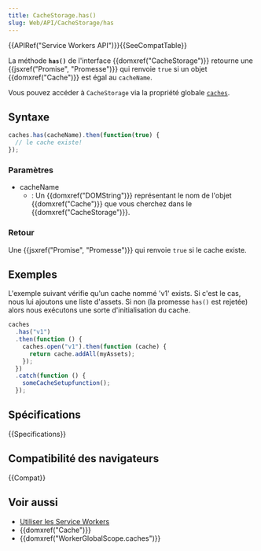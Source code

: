 ```yaml
---
title: CacheStorage.has()
slug: Web/API/CacheStorage/has
---
```


{{APIRef("Service Workers API")}}{{SeeCompatTable}}

La méthode **`has()`** de l'interface {{domxref("CacheStorage")}} retourne une {{jsxref("Promise", "Promesse")}} qui renvoie `true` si un objet {{domxref("Cache")}} est égal au `cacheName`.

Vous pouvez accéder à `CacheStorage` via la propriété globale [`caches`](/fr/docs/Web/API/caches).

## Syntaxe

```js
caches.has(cacheName).then(function(true) {
  // le cache existe!
});
```

### Paramètres

- cacheName
  - : Un {{domxref("DOMString")}} représentant le nom de l'objet {{domxref("Cache")}} que vous cherchez dans le {{domxref("CacheStorage")}}.

### Retour

Une {{jsxref("Promise", "Promesse")}} qui renvoie `true` si le cache existe.

## Exemples

L'exemple suivant vérifie qu'un cache nommé 'v1' exists. Si c'est le cas, nous lui ajoutons une liste d'assets. Si non (la promesse `has()` est rejetée) alors nous exécutons une sorte d'initialisation du cache.

```js
caches
  .has("v1")
  .then(function () {
    caches.open("v1").then(function (cache) {
      return cache.addAll(myAssets);
    });
  })
  .catch(function () {
    someCacheSetupfunction();
  });
```

## Spécifications

{{Specifications}}

## Compatibilité des navigateurs

{{Compat}}

## Voir aussi

- [Utiliser les Service Workers](/fr/docs/Web/API/Service_Worker_API/Using_Service_Workers)
- {{domxref("Cache")}}
- {{domxref("WorkerGlobalScope.caches")}}
